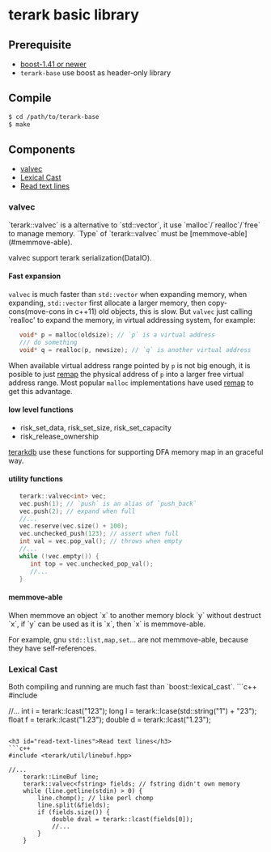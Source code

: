 # terark basic library

## Prerequisite
  * [boost-1.41 or newer](http://sourceforge.net/projects/boost/)
  * `terark-base` use boost as header-only library

## Compile
```bash
$ cd /path/to/terark-base
$ make
```

## Components
* [valvec](#valvec)
* [Lexical Cast](#lexical-cast)
* [Read text lines](#read-text-lines)

<h3 id="valvec">valvec</h3>
`terark::valvec` is a alternative to `std::vector`, it use `malloc`/`realloc`/`free`
to manage memory. `Type` of `terark::valvec<Type>` must be [memmove-able](#memmove-able).

valvec support terark serialization(DataIO).

#### Fast expansion
`valvec` is much faster than `std::vector` when expanding memory, when expanding,
`std::vector` first allocate a larger memory, then copy-cons(move-cons in c++11) old
objects, this is slow. But `valvec` just calling `realloc' to expand the memory, in
virtual addressing system, for example:
```c++
   void* p = malloc(oldsize); // `p` is a virtual address
   /// do something
   void* q = realloc(p, newsize); // `q` is another virtual address
```
When available virtual address range pointed by `p` is not big enough,
it is posible to just [remap](http://linux.die.net/man/2/mremap) the physical address of `p` into a larger
free virtual address range. Most popular `malloc` implementations have used [remap](http://linux.die.net/man/2/mremap)
to get this advantage.

#### low level functions
  * risk_set_data, risk_set_size, risk_set_capacity
  * risk_release_ownership

[terarkdb](https://github.com/Terark/terarkdb) use these functions for
supporting DFA memory map in an graceful way.

#### utility functions
```c++
   terark::valvec<int> vec;
   vec.push(1); // `push` is an alias of `push_back`
   vec.push(2); // expand when full
   //...
   vec.reserve(vec.size() + 100);
   vec.unchecked_push(123); // assert when full
   int val = vec.pop_val(); // throws when empty
   //...
   while (!vec.empty()) {
      int top = vec.unchecked_pop_val();
      //...
   }
```

<h4 id="memmove-able">memmove-able</h4>
When memmove an object `x` to another memory block `y` without destruct `x`,
if `y` can be used as it is `x`, then `x` is memmove-able.

For example, gnu `std::list,map,set`... are not memmove-able, because they
have self-references.

<h3 id="lexical-cast">Lexical Cast</h3>
Both compiling and running are much fast than `boost::lexical_cast`.
```c++
#include <terark/lcast.hpp>

//...
	int    i = terark::lcast("123");
	long   l = terark::lcase(std::string("1") + "23");
	float  f = terark::lcast("1.23");
	double d = terark::lcast("1.23");
```

<h3 id="read-text-lines">Read text lines</h3>
```c++
#include <terark/util/linebuf.hpp>

//...
	terark::LineBuf line;
	terark::valvec<fstring> fields; // fstring didn't own memory
	while (line.getline(stdin) > 0) {
		line.chomp(); // like perl chomp
		line.split(&fields);
		if (fields.size()) {
			double dval = terark::lcast(fields[0]);
			//...
		}
	}
```
